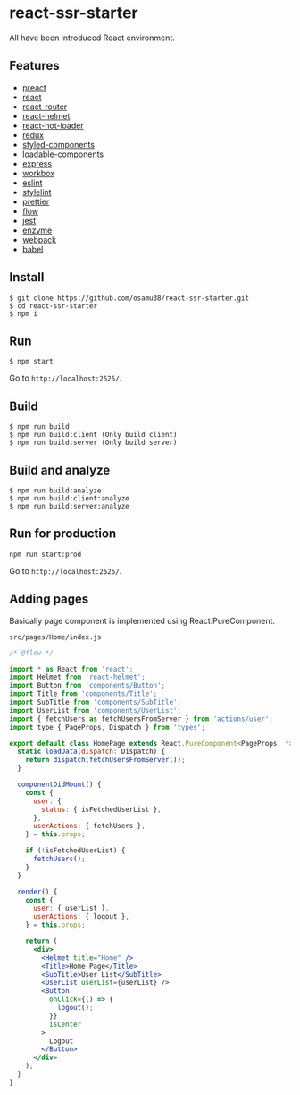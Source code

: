 # react-ssr-starter

All have been introduced React environment.

## Features

- [preact](https://preactjs.com/)
- [react](https://reactjs.org/)
- [react-router](https://reacttraining.com/react-router/)
- [react-helmet](https://github.com/nfl/react-helmet)
- [react-hot-loader](http://gaearon.github.io/react-hot-loader/)
- [redux](https://rackt.github.io/redux/)
- [styled-components](https://www.styled-components.com/)
- [loadable-components](https://github.com/smooth-code/loadable-components)
- [express](http://expressjs.com/)
- [workbox](https://developers.google.com/web/tools/workbox/)
- [eslint](https://eslint.org/)
- [stylelint](https://stylelint.io/)
- [prettier](https://prettier.io/)
- [flow](https://flow.org/)
- [jest](https://facebook.github.io/jest/)
- [enzyme](http://airbnb.io/enzyme/)
- [webpack](https://webpack.js.org/)
- [babel](https://babeljs.io/)

## Install

```
$ git clone https://github.com/osamu38/react-ssr-starter.git
$ cd react-ssr-starter
$ npm i
```

## Run

```
$ npm start
```

Go to `http://localhost:2525/`.

## Build

```
$ npm run build
$ npm run build:client (Only build client)
$ npm run build:server (Only build server)
```

## Build and analyze

```
$ npm run build:analyze
$ npm run build:client:analyze
$ npm run build:server:analyze
```

## Run for production

```
npm run start:prod
```

Go to `http://localhost:2525/`.

## Adding pages

Basically page component is implemented using React.PureComponent.

`src/pages/Home/index.js`

```jsx
/* @flow */

import * as React from 'react';
import Helmet from 'react-helmet';
import Button from 'components/Button';
import Title from 'components/Title';
import SubTitle from 'components/SubTitle';
import UserList from 'components/UserList';
import { fetchUsers as fetchUsersFromServer } from 'actions/user';
import type { PageProps, Dispatch } from 'types';

export default class HomePage extends React.PureComponent<PageProps, *> {
  static loadData(dispatch: Dispatch) {
    return dispatch(fetchUsersFromServer());
  }

  componentDidMount() {
    const {
      user: {
        status: { isFetchedUserList },
      },
      userActions: { fetchUsers },
    } = this.props;

    if (!isFetchedUserList) {
      fetchUsers();
    }
  }

  render() {
    const {
      user: { userList },
      userActions: { logout },
    } = this.props;

    return (
      <div>
        <Helmet title="Home" />
        <Title>Home Page</Title>
        <SubTitle>User List</SubTitle>
        <UserList userList={userList} />
        <Button
          onClick={() => {
            logout();
          }}
          isCenter
        >
          Logout
        </Button>
      </div>
    );
  }
}
```
